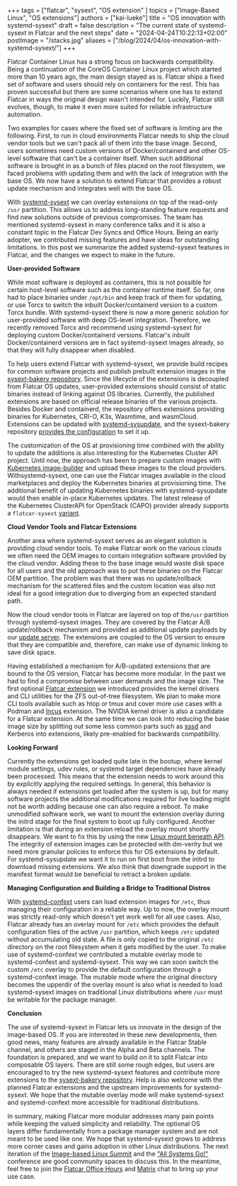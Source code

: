 +++
tags = ["flatcar", "sysext", "OS extension" ]
topics = ["Image-Based Linux", "OS extensions"]
authors = ["kai-lueke"]
title = "OS innovation with systemd-sysext"
draft = false
description = "The current state of systemd-sysext in Flatcar and the next steps"
date = "2024-04-24T10:22:13+02:00"
postImage = "/stacks.jpg"
aliases = ["/blog/2024/04/os-innovation-with-systemd-sysext/"]
+++

Flatcar Container Linux has a strong focus on backwards compatibility.
Being a continuation of the CoreOS Container Linux project which started
more than 10 years ago, the main design stayed as is. Flatcar ships a
fixed set of software and users should rely on containers for the rest.
This has proven successful but there are some scenarios where one has
to extend Flatcar in ways the original design wasn't intended for.
Luckily, Flatcar still evolves, though, to make it even more suited for
reliable infrastructure automation.

Two examples for cases where the fixed set of software is limiting are
the following. First, to run in cloud environments Flatcar needs to ship
the cloud vendor tools but we can't pack all of them into the base
image. Second, users sometimes need custom versions of Docker/containerd and
other OS-level software that can't be a container itself. When such
additional software is brought in as a bunch of files placed on the root
filesystem, we faced problems with updating them and with the lack of
integration with the base OS. We now have a solution to extend Flatcar
that provides a robust update mechanism and integrates well with the
base OS. 

With [systemd-sysext](https://www.freedesktop.org/software/systemd/man/latest/systemd-sysext.html)
we can overlay extensions on top of the read-only `/usr` partition. This
allows us to address long-standing feature requests and find new
solutions outside of previous compromises. The team has mentioned
systemd-sysext in many conference talks and it is also a constant topic
in the Flatcar Dev Syncs and Office Hours. Being an early adopter, we
contributed missing features and have ideas for outstanding limitations.
In this post we summarize the added systemd-sysext features in Flatcar,
and the changes we expect to make in the future.

**User-provided Software**

While most software is deployed as containers, this is not possible for
certain host-level software such as the container runtime itself. ​So
far, one had to place binaries under `/opt/bin` and keep track of them for
updating, or use Torcx to switch the inbuilt Docker/containerd version
to a custom Torcx bundle. With systemd-sysext there is now a more
generic solution for user-provided software with deep OS-level
integration. Therefore, we recently removed Torcx and recommend using
systemd-sysext for deploying custom Docker/containerd versions.
Flatcar's inbuilt Docker/containerd versions are in fact systemd-sysext
images ​already, so that they will fully disappear when disabled. 

To help users extend Flatcar with systemd-sysext, we provide build
recipes for common software projects and publish prebuilt extension
images in the [sysext-bakery repository](https://github.com/flatcar/sysext-bakery).
Since the lifecycle of the extensions is decoupled from Flatcar OS updates,
user-provided extensions should consist of static binaries instead of
linking against OS libraries. ​Currently​, the published extensions are
based on official release binaries of the various projects. Besides
Docker and containerd, the repository offers extensions providing
binaries for Kubernetes, CRI-O, K3s, Wasmtime, and wasmCloud. Extensions
can be updated with
[systemd-sysupdate](https://www.freedesktop.org/software/systemd/man/latest/systemd-sysupdate.html),
and the sysext-bakery repository
[provides the configuration](https://github.com/flatcar/sysext-bakery?tab=readme-ov-file#consuming-the-published-images)
to set it up. 

The customization of the OS at provisioning time combined with the
ability to update the additions is also interesting for the Kubernetes
Cluster API project. ​Until now, ​the approach has been to prepare custom
images with​ ​[Kubernetes image-builder](https://github.com/kubernetes-sigs/image-builder)
and upload these images to the cloud providers. With ​systemd-sysext, one can
use the Flatcar images available in the cloud marketplaces and deploy
the Kubernetes binaries at provisioning time. The additional benefit of
updating Kubernetes binaries with systemd-sysupdate would then enable
in-place Kubernetes updates. The latest release of the Kubernetes
ClusterAPI for OpenStack (CAPO) provider already supports a
`flatcar-sysext`
[variant](https://cluster-api-openstack.sigs.k8s.io/clusteropenstack/configuration.html#ignition-based-images). 

**Cloud Vendor Tools and Flatcar Extensions**

Another area where systemd-sysext serves as an elegant solution is
providing cloud vendor tools. To make Flatcar work on the various
clouds we often need the OEM images to contain integration software
provided by the cloud vendor. Adding these to the base image would ​waste
disk space for all users and the old approach was to put these binaries
on the Flatcar OEM partition. The problem was that there was no
update/rollback mechanism for the scattered files and the custom
location was also not ideal for a ​good integration due to diverging from
an expected standard path. 

Now the cloud vendor tools in Flatcar are layered on top of ​the ​`/usr`
partition through systemd-sysext images. They are covered by the Flatcar
A/B update/rollback mechanism and provided as additional update payloads
by our [update server](https://github.com/flatcar/nebraska). The
extensions are coupled to the OS version to ensure that they are
compatible ​and, therefore, ​can make use of dynamic linking to save disk
space. 

Having established a mechanism for A/B-updated extensions that are bound
to the OS version, Flatcar has become more modular. In the past we had
to find a compromise between user demands and the image size. The first
optional [Flatcar extension](https://www.flatcar.org/docs/latest/provisioning/sysext/#flatcar-release-extensions)
we introduced provides the kernel drivers and CLI utilities for the ZFS
out-of-tree filesystem. We plan to make more CLI tools available such as
htop or tmux and cover more use cases with a Podman and
[Incus](https://linuxcontainers.org/incus/) extension. The NVIDIA kernel
driver is also a candidate for a Flatcar extension. At the same time we
can look into reducing the base image size by splitting out some less
common parts such as [sssd](https://sssd.io/) and Kerberos into
extensions, likely pre-enabled for backwards compatibility. 

**Looking Forward**

Currently the extensions get loaded quite late in the bootup, where
kernel module settings, udev rules, or systemd target dependencies have
already been processed. This means that the extension needs to work
around this by explicitly applying the required settings. In general,
this behavior is always needed if extensions get loaded after the system
is up, but for ​many software projects the additional modifications
required for live loading might not be worth adding because one can also
require a reboot. To make unmodified software work, we want to mount the
extension overlay ​during​ the initrd stage for the final system to boot
up fully configured. Another limitation is that during an extension
reload the overlay mount shortly disappears. We want to fix this by
using the new [Linux mount beneath API](https://lwn.net/Articles/927491/).
The integrity of extension images can be protected with dm-verity but we need more granular
policies to enforce this for OS extensions by default. For
systemd-sysupdate we want it to run on first boot from the initrd to
download missing extensions. We also think that downgrade support in the
manifest format would be beneficial to retract a broken update. 

**Managing Configuration and Building a Bridge to Traditional Distros**

With
[systemd-confext](https://www.freedesktop.org/software/systemd/man/latest/systemd-confext.html)
users can load extension images for `/etc`, thus managing their
configuration in a reliable way. Up to now, the overlay mount was
strictly read-only which doesn't yet work well for all use cases. Also,
Flatcar already has an overlay mount for `/etc` which provides the default
configuration files of the active `/usr` partition, which keeps `/etc`
updated without accumulating old state. A file is only copied to the
original `/etc` directory on the root filesystem when it gets modified by the user.
To make use of systemd-confext we contributed a mutable overlay mode to
systemd-confext and systemd-sysext. This way we can soon switch the
custom `/etc` overlay to provide the default configuration through a
systemd-confext image. The mutable mode where the original directory
becomes the upperdir of the overlay mount is also what is needed to load
systemd-sysext images on traditional Linux distributions where `/usr` must be writable
for the package manager. 

**Conclusion**

The use of systemd-sysext in Flatcar lets us innovate in the design of
the image-based OS. ​If you are​ interested in these new developments,
then good news, many features are already available in the Flatcar
Stable channel, and others are staged in the Alpha and Beta channels.
The ​foundation is prepared, and we want to build on it to split Flatcar
into composable OS layers. There are still some rough ​edges, but users
are encouraged to try the new systemd-sysext features and contribute
more extensions to the [sysext-bakery repository](https://github.com/flatcar/sysext-bakery). Help is also
welcome with the planned Flatcar extensions and the upstream
improvements for systemd-sysext. We hope that the mutable overlay mode
will make systemd-sysext and systemd-confext more accessible for
traditional distributions. 

In summary, making Flatcar more modular addresses many pain points while
keeping the valued simplicity and reliability. The optional OS
layers differ fundamentally from a package manager system and are not
meant to be used like one. We hope that systemd-sysext grows to address
more corner cases and gains adoption in other Linux distributions. The
next iteration of the [Image-based Linux Summit](https://lwn.net/Articles/946526/)
and the ["All Systems Go!"](https://all-systems-go.io/) conference
are good community spaces to discuss this. In the meantime, feel free to
join the [Flatcar Office Hours](https://github.com/flatcar/Flatcar/?tab=readme-ov-file#monthly-office-hours-and-developer-syncs)
and [Matrix](https://app.element.io/#/room/%23flatcar:matrix.org) chat
to bring up your use case. 
